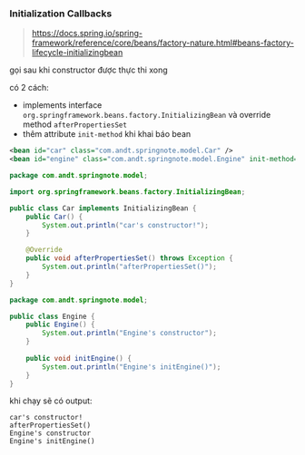 
### Initialization Callbacks

> https://docs.spring.io/spring-framework/reference/core/beans/factory-nature.html#beans-factory-lifecycle-initializingbean

gọi sau khi constructor được thực thi xong

có 2 cách:
- implements interface `org.springframework.beans.factory.InitializingBean` và override method `afterPropertiesSet`
- thêm attribute `init-method` khi khai báo bean

```xml
<bean id="car" class="com.andt.springnote.model.Car" />
<bean id="engine" class="com.andt.springnote.model.Engine" init-method="initEngine" />
```

```java
package com.andt.springnote.model;

import org.springframework.beans.factory.InitializingBean;

public class Car implements InitializingBean {
    public Car() {
        System.out.println("car's constructor!");
    }

    @Override
    public void afterPropertiesSet() throws Exception {
        System.out.println("afterPropertiesSet()");
    }
}
```

```java
package com.andt.springnote.model;

public class Engine {
    public Engine() {
        System.out.println("Engine's constructor");
    }
    
    public void initEngine() {
        System.out.println("Engine's initEngine()");
    }
}
```

khi chạy sẽ có output:

```
car's constructor!
afterPropertiesSet()
Engine's constructor
Engine's initEngine()
```
